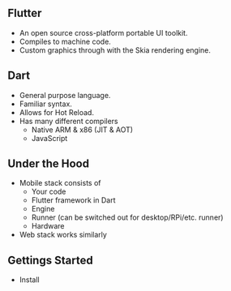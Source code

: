 ## Flutter

- An open source cross-platform portable UI toolkit.
- Compiles to machine code.
- Custom graphics through with the Skia rendering engine.

## Dart

- General purpose language.
- Familiar syntax.
- Allows for Hot Reload.
- Has many different compilers
  - Native ARM & x86 (JIT & AOT)
  - JavaScript

## Under the Hood

- Mobile stack consists of
  - Your code
  - Flutter framework in Dart
  - Engine
  - Runner (can be switched out for desktop/RPi/etc. runner)
  - Hardware
- Web stack works similarly

## Gettings Started

- Install
